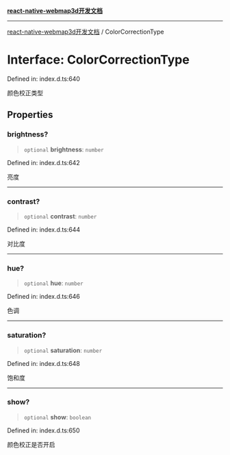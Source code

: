 [**react-native-webmap3d开发文档**](../README.md)

***

[react-native-webmap3d开发文档](../globals.md) / ColorCorrectionType

# Interface: ColorCorrectionType

Defined in: index.d.ts:640

颜色校正类型

## Properties

### brightness?

> `optional` **brightness**: `number`

Defined in: index.d.ts:642

亮度

***

### contrast?

> `optional` **contrast**: `number`

Defined in: index.d.ts:644

对比度

***

### hue?

> `optional` **hue**: `number`

Defined in: index.d.ts:646

色调

***

### saturation?

> `optional` **saturation**: `number`

Defined in: index.d.ts:648

饱和度

***

### show?

> `optional` **show**: `boolean`

Defined in: index.d.ts:650

颜色校正是否开启
